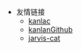 * 友情链接
    <!-- * [飞飞的Blog](https://ruofei-hu.github.io/) -->
    * [kanlac](https://kanlac.in/)
    * [kanlanGithub](https://github.com/kanlac/dailyprompts)
    * [jarvis-cat](https://www.jarvis-cat.live/)
